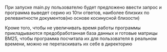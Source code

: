 При запуске main.py пользователю будет предложено ввести запрос и программа выведет серию из 10ти ответов, наиболее близких по релевантности документов(но основе косинусной близости)


Кроме того, чтобы не увеличивать время работы программы прикладываются предобработанная база данных и готовые матрицы BM25, чтобы программа посчитала их для пользователя в реальном времени, можно не перетаскивать их себе в директорию
